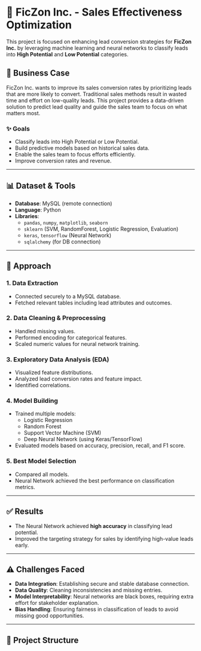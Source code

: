 # 🚀 FicZon Inc. - Sales Effectiveness Optimization

This project is focused on enhancing lead conversion strategies for **FicZon Inc.** by leveraging machine learning and neural networks to classify leads into **High Potential** and **Low Potential** categories.

## 📌 Business Case

FicZon Inc. wants to improve its sales conversion rates by prioritizing leads that are more likely to convert. Traditional sales methods result in wasted time and effort on low-quality leads. This project provides a data-driven solution to predict lead quality and guide the sales team to focus on what matters most.

### ✨ Goals

- Classify leads into High Potential or Low Potential.
- Build predictive models based on historical sales data.
- Enable the sales team to focus efforts efficiently.
- Improve conversion rates and revenue.

---

## 📊 Dataset & Tools

- **Database**: MySQL (remote connection)
- **Language**: Python
- **Libraries**:
  - `pandas`, `numpy`, `matplotlib`, `seaborn`
  - `sklearn` (SVM, RandomForest, Logistic Regression, Evaluation)
  - `keras`, `tensorflow` (Neural Network)
  - `sqlalchemy` (for DB connection)

---

## 🧪 Approach

### 1. Data Extraction
- Connected securely to a MySQL database.
- Fetched relevant tables including lead attributes and outcomes.

### 2. Data Cleaning & Preprocessing
- Handled missing values.
- Performed encoding for categorical features.
- Scaled numeric values for neural network training.

### 3. Exploratory Data Analysis (EDA)
- Visualized feature distributions.
- Analyzed lead conversion rates and feature impact.
- Identified correlations.

### 4. Model Building
- Trained multiple models:
  - Logistic Regression
  - Random Forest
  - Support Vector Machine (SVM)
  - Deep Neural Network (using Keras/TensorFlow)
- Evaluated models based on accuracy, precision, recall, and F1 score.

### 5. Best Model Selection
- Compared all models.
- Neural Network achieved the best performance on classification metrics.

---

## ✅ Results

- The Neural Network achieved **high accuracy** in classifying lead potential.
- Improved the targeting strategy for sales by identifying high-value leads early.

---

## ⚠️ Challenges Faced

- **Data Integration**: Establishing secure and stable database connection.
- **Data Quality**: Cleaning inconsistencies and missing entries.
- **Model Interpretability**: Neural networks are black boxes, requiring extra effort for stakeholder explanation.
- **Bias Handling**: Ensuring fairness in classification of leads to avoid missing good opportunities.

---

## 📂 Project Structure

